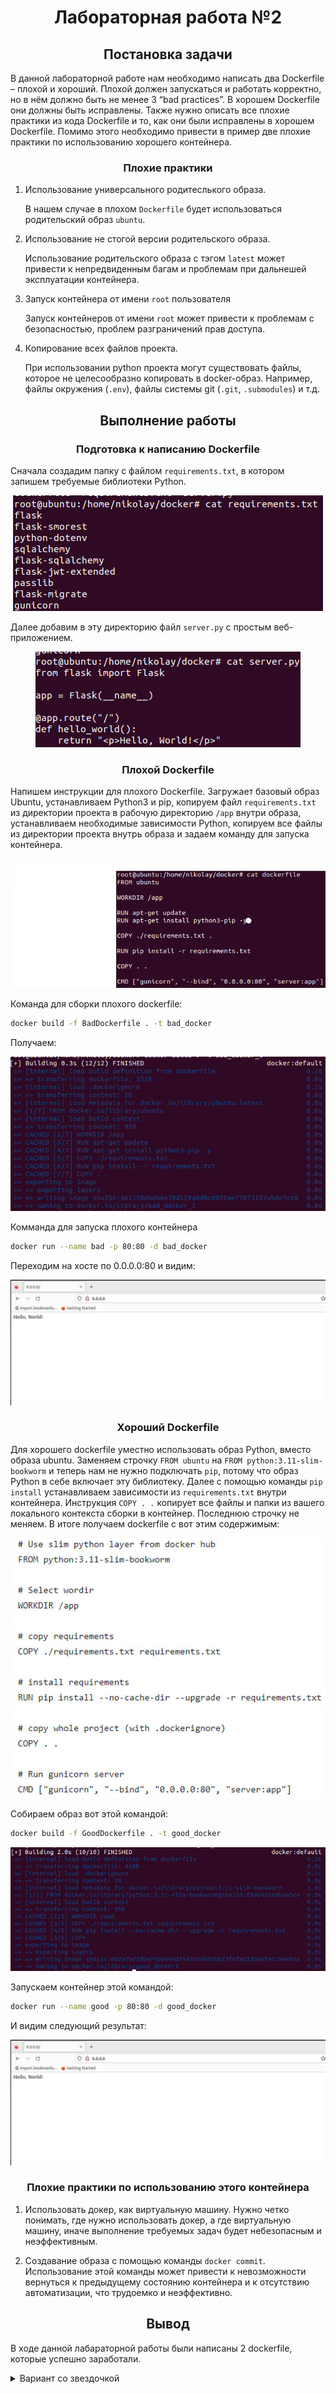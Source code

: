 <h1 align="center">Лабораторная работа №2</h1>

<h2 align="center">Постановка задачи</h2>
В данной лабораторной работе нам необходимо написать два Dockerfile – плохой и хороший. Плохой должен запускаться и работать корректно, но в нём должно быть не менее 3 “bad practices”. В хорошем Dockerfile они должны быть исправлены. Также нужно описать все плохие практики из кода Dockerfile и то, как они были исправлены в хорошем Dockerfile. Помимо этого необходимо привести в пример две плохие практики по использованию хорошего контейнера.

<h3 align="center">Плохие практики</h3>

   1. Использование универсального родитеслького образа.
      
      В нашем случае в плохом `Dockerfile` будет использоваться родительский образ `ubuntu`.

   2. Использование не стогой версии родительского образа.
      
      Использование родительского образа с тэгом `latest` может привести к непредвиденным багам и проблемам при дальнешей эксплуатации контейнера.

   3. Запуск контейнера от имени `root` пользователя
      
      Запуск контейнеров от имени `root` может привести к проблемам с безопасностью, проблем разграничений прав доступа.

   4. Копирование всех файлов проекта.

      При использовании python проекта могут существовать файлы, которое не целесообразно копировать в docker-образ.
 Например, файлы окружения (`.env`), файлы системы git (`.git`, `.submodules`) и т.д.

<h2 align="center">Выполнение работы</h2>

<h3 align="center">Подготовка к написанию Dockerfile</h3>

Сначала создадим папку с файлом `requirements.txt`, в котором запишем требуемые библиотеки Python.


<p align="center">
  <img src="https://github.com/NikiforovSaveliy/DevOps-ITMO/blob/main/DevOps-2/Pictures/requirements.jpg"/>
</p>


Далее добавим в эту директорию файл `server.py` с простым веб-приложением.

<p align="center">
  <img src="https://github.com/NikiforovSaveliy/DevOps-ITMO/blob/main/DevOps-2/Pictures/server_py.jpg"/>
</p>

<h3 align="center">Плохой Dockerfile</h3>

Напишем инструкции для плохого Dockerfile. Загружает базовый образ Ubuntu, устанавливаем Python3 и pip, копируем файл `requirements.txt` из директории проекта в рабочую директорию `/app` внутри образа, устанавливаем необходимые зависимости Python, копируем все файлы из директории проекта внутрь образа и задаем команду для запуска контейнера.


<img src="https://github.com/NikiforovSaveliy/DevOps-ITMO/blob/main/DevOps-2/Pictures/изображение_2023-11-01_181416451.png"/>


Команда для сборки плохого dockerfile:
```bash
docker build -f BadDockerfile . -t bad_docker
```

Получаем:

<p align="center">
  <img src="https://github.com/NikiforovSaveliy/DevOps-ITMO/blob/main/DevOps-2/Pictures/build_docker.jpg"/>
</p>

Комманда для запуска плохого контейнера

```bash
docker run --name bad -p 80:80 -d bad_docker
```
Переходим на хосте по 0.0.0.0:80 и видим:

<p align="center">
  <img src="https://github.com/NikiforovSaveliy/DevOps-ITMO/blob/main/DevOps-2/Pictures/hello_world_web.jpg"/>
</p>


<h3 align="center">Хороший Dockerfile</h3>

Для хорошего dockerfile уместно использовать образ Python, вместо образа ubuntu. Заменяем строчку `FROM ubuntu` на `FROM python:3.11-slim-bookworm` и теперь нам не нужно подключать `pip`, потому что образ Python в себе включает эту библиотеку. Далее с помощью команды `pip install` устанавливаем зависимости из `requirements.txt` внутри контейнера. Инструкция `COPY . .` копирует все файлы и папки из вашего локального контекста сборки в контейнер. Последнюю строчку не меняем. В итоге получаем dockerfile с вот этим содержимым:

<p align="center">
  <img src="https://github.com/NikiforovSaveliy/DevOps-ITMO/blob/main/DevOps-2/Pictures/good_dockerfile.jpg"/>
</p>

Собираем образ вот этой командой:

```bash
docker build -f GoodDockerfile . -t good_docker
```

<p align="center">
  <img src="https://github.com/NikiforovSaveliy/DevOps-ITMO/blob/main/DevOps-2/Pictures/build_good_docker.jpg"/>
</p>

Запускаем контейнер этой командой:

```bash
docker run --name good -p 80:80 -d good_docker
```

И видим следующий результат:

<p align="center">
  <img src="https://github.com/NikiforovSaveliy/DevOps-ITMO/blob/main/DevOps-2/Pictures/hello_world_web.jpg"/>
</p>

<h3 align="center">Плохие практики по использованию этого контейнера</h3>

   1. Использовать докер, как виртуальную машину. Нужно четко понимать, где нужно использовать докер, а где виртуальную машину, иначе выполнение требуемых задач будет небезопасным и неэффективным.
      
   2. Создавание образа с помощью команды `docker commit`. Использование этой команды может привести к невозможности вернуться к предыдущему состоянию контейнера и к отсутствию автоматизации, что трудоемко и неэффективно.

<h2 align="center">Вывод</h2>

В ходе данной лабараторной работы были написаны 2 dockerfile, которые успешно заработали.

<details>
<summary> Вариант со звездочкой </summary>

   <h2 align="center">Постановка задачи</h2>

   Запустить Kubernetes кластер (подойдёт minikube или kind). Запустить контейнеры внутри этого кластера, при этом всё должно быть описано кодом. В минимальном варианте должен быть deployment и service. Приложение, работающее внутри контейнера внутри кластера должно открываться локально в браузере.

<h2 align="center">Выполнение работы</h2>

<h3 align="center">Установка инструментов</h3>

   Для начала, установим minikube - инструмент, который позволяет нам запустить и управлять небольшим, локальным кластерам Kubernetes. Для этого воспользуемся данной командой:
   
   ```bash
      curl -Lo minikube https://storage.googleapis.com/minikube/releases/latest/minikube-linux-amd64 && chmod +x minikube
   ```

<p align="center">
  <img src="https://github.com/NikiforovSaveliy/DevOps-ITMO/blob/main/DevOps-2/Pictures/setup_minikube.jpg"/>
</p>

Далее, выполняем эти команды, чтобы исполняемы файл Minikube был доступен из любой директории:

    ```sudo mkdir -p /usr/local/bin/
       sudo install minikube /usr/local/bin/
   ```
Запустим Minikube вот этой командой `minikube start --vm-driver=<docker>`. Здесь мы использовали драйвер docker для виртуализации. После выполнения этой команды сможем работать с Kubernetes, не создавая полноценный удаленный кластер Kubernetes. Проверим, что все работает командой `minikube status`:

<p align="center">
  <img src="https://github.com/NikiforovSaveliy/DevOps-ITMO/blob/main/DevOps-2/Pictures/minikube_status.jpg"/>
</p>

Теперт установим kubectl. Для этого последовательно выполним следующие команды:

   ```curl -LO https://dl.k8s.io/release/`curl -LS https://dl.k8s.io/release/stable.txt`/bin/linux/amd64/kubectl
      chmod +x ./kubectl
      sudo mv ./kubectl /usr/local/bin/kubectl
   ```

Убеждаемся, что все правильно установили, вводя команду `kubectl version --client`:

<p align="center">
  <img src="https://github.com/NikiforovSaveliy/DevOps-ITMO/blob/main/DevOps-2/Pictures/kubectl_version.jpg"/>
</p>


<h3 align="center">Создание и настройка Deployment и Service</h3>

Создадим файл `Deployment.yaml` и наполним его следующим:

<p align="center">
  <img src="https://github.com/NikiforovSaveliy/DevOps-ITMO/blob/main/DevOps-2/Pictures/deployment_inside.jpg"/>
</p>

Разберем этот файл подробнее. Мы создаем объект развертывания, поэтому поле `apiVersion` установлен на `apps/v1` - версия `API Kubernetes`, и `kind` установлен на `Deployment`. В разделе `metadata` содежится имя развертывания - `flask-deployment` и добавлена метка `app`. 
В разделе `spec` описываются настройки для развертывания, а именно: 
   1. `selector`, который указывает, что будет контролироваться под с меткой `app: flask`.
   2. `template`, где определено описание пода
   3. `containers` - здесь определен контейнер с именем `flask-server`, который будет создан из образа `waswel/good_docker`.

Чтобы получить доступ к поду, необходимо написать еще один файл - `Service.yaml`:

<p align="center">
  <img src="https://github.com/NikiforovSaveliy/DevOps-ITMO/blob/main/DevOps-2/Pictures/system_inside.jpg"/>
</p>


Этот файл конфигурации описывает сервис с именем `flask-service`, который будет доступен снаружи кластера через порт 80, и все входящие запросы на этот порт будут перенаправляться на поды, помеченные как `app: flask` на их порт 80, где, работает flask-приложение.

Теперь создадим `Makefile.txt`, с помощью которого автоматизируем и упростим процесс работы с minikube. Его содержимое представлено ниже:

<p align="center">
  <img src="https://github.com/NikiforovSaveliy/DevOps-ITMO/blob/main/DevOps-2/Pictures/makefile_inside.jpg"/>
</p>


В данном Makefile есть несколько целей, каждая из которых выполняет определенное действие:

1. `run`: Запускает сервис, который развернут в кластере Minikube. Он использует команду `minikube service flask-service` для открытия сервиса в браузере.
2. `apply-deploy`: Применяет конфигурацию развертывания из файла `Deployment.yaml` в кластере с помощью команды `kubectl apply`.
3. `apply-service`: Применяет конфигурацию службы из файла `Service.yaml` в кластере с помощью команды `kubectl apply`.
4. `start`: Запускает локальный кластер Minikube с помощью команды `minikube start`.
5. `dashboard`: Запускает веб-интерфейс Kubernetes Dashboard для управления и мониторинга кластера Minikube с помощью команды `minikube dashboard`.

<h3 align="center">Результат</h3>

Использовав команду `make apply-deploy`, мы применим Deployment. Далее пишем `make apply-service` и применяем Service. Теперь подключаемся к сервису flask-service используя следующий синтаксис: `make run`:

<p align="center">
  <img src="https://github.com/NikiforovSaveliy/DevOps-ITMO/blob/main/DevOps-2/Pictures/run_port_forwarding.png"/>
</p>

<p align="center">
  <img src="https://github.com/NikiforovSaveliy/DevOps-ITMO/blob/main/DevOps-2/Pictures/result.jpg"/>
</p>


Все работает.

</details>



